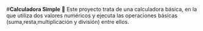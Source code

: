 #**Calculadora Simple** :abacus:
Este proyecto trata de una calculadora básica, en la que utiliza dos valores numéricos y ejecuta las operaciones básicas (suma,resta,multiplicación y división) entre ellos. 